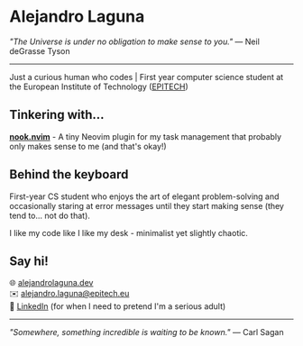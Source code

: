 # Alejandro Laguna
*"The Universe is under no obligation to make sense to you."* — Neil deGrasse Tyson

---

Just a curious human who codes | First year computer science student at the European Institute of Technology ([EPITECH](https://www.epitech.eu/))

## Tinkering with...

[**nook.nvim**](https://github.com/alejandrolaguna20/nook.nvim) - A tiny Neovim plugin for my task management that probably only makes sense to me (and that's okay!)

## Behind the keyboard

First-year CS student who enjoys the art of elegant problem-solving and occasionally staring at error messages until they start making sense (they tend to... not do that).

I like my code like I like my desk - minimalist yet slightly chaotic.

## Say hi!

🌐 [alejandrolaguna.dev](https://alejandrolaguna.dev)  
✉️ [alejandro.laguna@epitech.eu](mailto:alejandro.laguna@epitech.eu)  
👔 [LinkedIn](https://www.linkedin.com/in/alejandro-laguna-939687278/) (for when I need to pretend I'm a serious adult)

---

*"Somewhere, something incredible is waiting to be known."* — Carl Sagan
